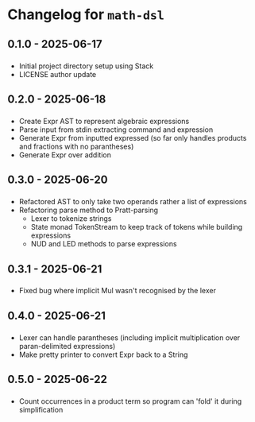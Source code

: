 # Changelog for `math-dsl`

## 0.1.0 - 2025-06-17

###
- Initial project directory setup using Stack
- LICENSE author update

## 0.2.0 - 2025-06-18

###
- Create Expr AST to represent algebraic expressions
- Parse input from stdin extracting command and expression
- Generate Expr from inputted expressed (so far only handles products and fractions with no parantheses)
- Generate Expr over addition

## 0.3.0 - 2025-06-20

###
- Refactored AST to only take two operands rather a list of expressions
- Refactoring parse method to Pratt-parsing
  - Lexer to tokenize strings
  - State monad TokenStream to keep track of tokens while building expressions
  - NUD and LED methods to parse expressions

## 0.3.1 - 2025-06-21

###
- Fixed bug where implicit Mul wasn't recognised by the lexer

## 0.4.0 - 2025-06-21

###
- Lexer can handle parantheses (including implicit multiplication over paran-delimited expressions)
- Make pretty printer to convert Expr back to a String

## 0.5.0 - 2025-06-22

###
- Count occurrences in a product term so program can 'fold' it during simplification